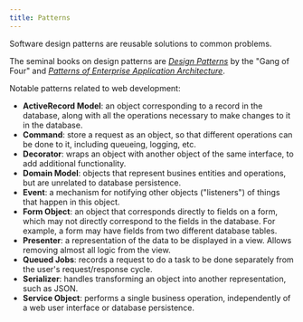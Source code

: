 ```yaml
---
title: Patterns
---
```

Software design patterns are reusable solutions to common problems.

The seminal books on design patterns are [*Design Patterns*](https://en.wikipedia.org/wiki/Design_Patterns) by the "Gang of Four" and [*Patterns of Enterprise Application Architecture*](http://www.amazon.com/Patterns-Enterprise-Application-Architecture-Martin/dp/0321127420).

Notable patterns related to web development:

* **ActiveRecord Model**: an object corresponding to a record in the database, along with all the operations necessary to make changes to it in the database.
* **Command**: store a request as an object, so that different operations can be done to it, including queueing, logging, etc.
* **Decorator**: wraps an object with another object of the same interface, to add additional functionality.
* **Domain Model**: objects that represent busines entities and operations, but are unrelated to database persistence.
* **Event**: a mechanism for notifying other objects ("listeners") of things that happen in this object.
* **Form Object**: an object that corresponds directly to fields on a form, which may not directly correspond to the fields in the database. For example, a form may have fields from two different database tables.
* **Presenter**: a representation of the data to be displayed in a view. Allows removing almost all logic from the view.
* **Queued Jobs**: records a request to do a task to be done separately from the user's request/response cycle.
* **Serializer**: handles transforming an object into another representation, such as JSON.
* **Service Object**: performs a single business operation, independently of a web user interface or database persistence.
